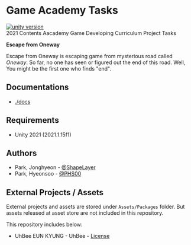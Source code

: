 # Game Academy Tasks
[![unity version](https://img.shields.io/badge/unity-2021.1.15f1-lightgrey)](https://unity3d.com/unity/whats-new/2021.1.15)  
2021 Contents Aacademy Game Developing Curriculum Project Tasks  

**Escape from Oneway**

Escape from Oneway is escaping game from mysterious road called _Oneway_. So far, no one has seen or figured out the end of this road. Well, You might be the first one who finds "end".  

## Documentations
 * [./docs](./docs)  

## Requirements
 * Unity 2021 (2021.1.15f1)

## Authors
 * Park, Jonghyeon - [@ShapeLayer](https://github.com/ShapeLayer)  
 * Park, Hyeonsoo - [@PHS00](https://github.com/PHS00)  

## External Projects / Assets
External projects and assets are stored under `Assets/Packages` folder. But assets released at asset store are not included in this repository. 

This repository includes below:
 * UhBee EUN KYUNG - UhBee - [License](http://uhbeefont.com)
